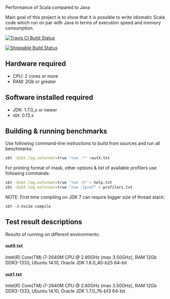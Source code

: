 Performance of Scala compared to Java

Main goal of this project is to show that it is possible to write idiomatic Scala code which run on par with Java in terms of execution speed and memory consumption.

[![Travis CI Build Status](https://secure.travis-ci.org/plokhotnyuk/scala-vs-java.png)](http://travis-ci.org/plokhotnyuk/scala-vs-java)

[![Shippable Build Status](https://api.shippable.com/projects/550ee5965ab6cc1352a767a9/badge?branchName=master)](https://app.shippable.com/projects/550ee5965ab6cc1352a767a9/builds)

## Hardware required
- CPU: 2 cores or more
- RAM: 2Gb or greater

## Software installed required
- JDK: 1.7.0_x or newer
- sbt: 0.13.x

## Building & running benchmarks
Use following command-line instructions to build from sources and run all benchmarks:
```sh
sbt -Dsbt.log.noformat=true "run .*" >outX.txt
```
For printing format of mask, other options & list of available profilers use following commands:
```sh
sbt -Dsbt.log.noformat=true "run -h" > help.txt
sbt -Dsbt.log.noformat=true "run -lprof" > profilers.txt
```
NOTE: First time compiling on JDK 7 can require bigger size of thread stack:
```
sbt -J-Xss1m compile
```

## Test result descriptions
Results of running on different environments:

#### out0.txt
Intel(R) Core(TM) i7-2640M CPU @ 2.80GHz (max 3.50GHz), RAM 12Gb DDR3-1333, Ubuntu 14.10, Oracle JDK 1.8.0_40-b25 64-bit

#### out1.txt
Intel(R) Core(TM) i7-2640M CPU @ 2.80GHz (max 3.50GHz), RAM 12Gb DDR3-1333, Ubuntu 14.10, Oracle JDK 1.7.0_76-b13 64-bit

